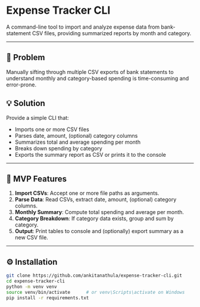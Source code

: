 # Expense Tracker CLI

A command-line tool to import and analyze expense data from bank-statement CSV files, providing summarized reports by month and category.

---

## 🚩 Problem

Manually sifting through multiple CSV exports of bank statements to understand monthly and category-based spending is time-consuming and error-prone.

## 💡 Solution

Provide a simple CLI that:
- Imports one or more CSV files
- Parses date, amount, (optional) category columns
- Summarizes total and average spending per month
- Breaks down spending by category
- Exports the summary report as CSV or prints it to the console

---

## 🎯 MVP Features

1. **Import CSVs**: Accept one or more file paths as arguments.
2. **Parse Data**: Read CSVs, extract date, amount, (optional) category columns.
3. **Monthly Summary**: Compute total spending and average per month.
4. **Category Breakdown**: If category data exists, group and sum by category.
5. **Output**: Print tables to console and (optionally) export summary as a new CSV file.

---

## ⚙️ Installation

```bash
git clone https://github.com/ankitanathula/expense-tracker-cli.git
cd expense-tracker-cli
python -m venv venv
source venv/bin/activate      # or venv\Scripts\activate on Windows
pip install -r requirements.txt
